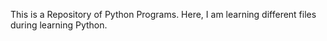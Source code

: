 
This is a Repository of Python Programs. Here, I am learning different files during learning Python.
